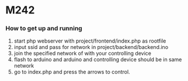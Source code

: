 # M242

### How to get up and running
1. start php webserver with project/frontend/index.php as rootfile
2. input ssid and pass for network in project/backend/backend.ino
3. join the specified network of with your controlling device
4. flash to arduino and arduino and controlling device should be in same network
5. go to index.php and press the arrows to control.